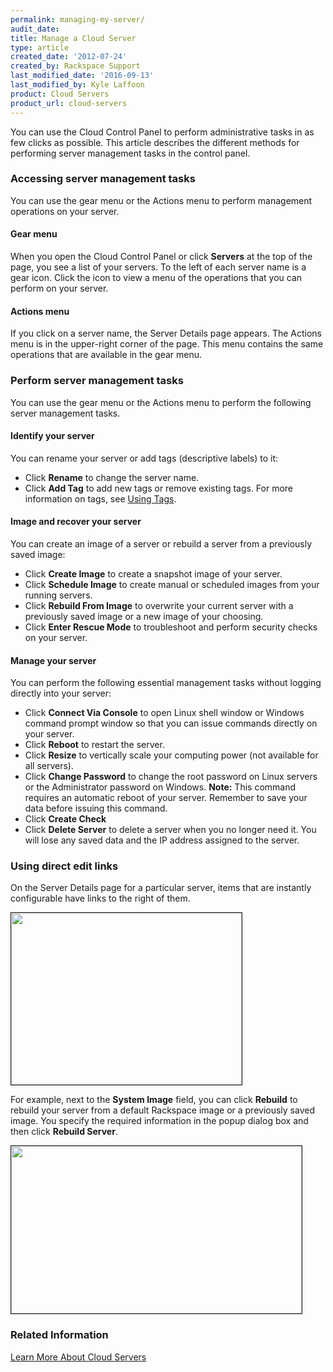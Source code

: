 ```yaml
---
permalink: managing-my-server/
audit_date:
title: Manage a Cloud Server
type: article
created_date: '2012-07-24'
created_by: Rackspace Support
last_modified_date: '2016-09-13'
last_modified_by: Kyle Laffoon
product: Cloud Servers
product_url: cloud-servers
---
```


You can use the Cloud Control Panel to perform administrative tasks in as few clicks as
possible. This article describes the different methods for performing server management
tasks in the control panel.

### Accessing server management tasks

You can use the gear menu or the Actions menu to perform management operations on your server.

#### Gear menu

When you open the Cloud Control Panel or click **Servers** at the top of the page, you see
a list of your servers. To the left of each server name is a gear icon. Click the icon to
view a menu of the operations that you can perform on your server.

#### Actions menu

If you click on a server name, the Server Details page appears. The Actions menu is in the
upper-right corner of the page. This menu contains the same operations that are available
in the gear menu.

### Perform server management tasks

You can use the gear menu or the Actions menu to perform the following server management tasks.

#### Identify your server

You can rename your server or add tags (descriptive labels) to it:

- Click **Rename** to change the server name.
- Click **Add Tag** to add new tags or remove existing tags.  For more information on tags, see [Using Tags](/how-to/using-cloud-servers-tags).

#### Image and recover your server

You can create an image of a server or rebuild a server from a previously saved image:

- Click **Create Image** to create a snapshot image of your server.
- Click **Schedule Image** to create manual or scheduled images from your running servers.
- Click **Rebuild From Image** to overwrite your current server with a previously saved
  image or a new image of your choosing.
- Click **Enter Rescue Mode** to troubleshoot and perform security checks on your server.

#### Manage your server

You can perform the following essential management tasks without logging directly into your server:

- Click **Connect Via Console** to open Linux shell window or Windows command prompt window
  so that you can issue commands directly on your server.
- Click **Reboot** to restart the server.
- Click **Resize** to vertically scale your computing power (not available for all servers).
- Click **Change Password** to change the root password on Linux servers or the Administrator
  password on Windows.
    **Note:** This command requires an automatic reboot of your server. Remember to save your data before issuing this command.
- Click **Create Check**
- Click **Delete Server** to delete a server when you no longer need it. You will lose any
  saved data and the IP address assigned to the server.

### Using direct edit links

On the Server Details page for a particular server, items that are instantly configurable
have links to the right of them.

<img src="{% asset_path cloud-servers/managing-my-server/1512NewImage-1.png %}" width="369" height="275" alt="" border="1"  />

For example, next to the **System Image** field, you can click **Rebuild** to rebuild your
server from a default Rackspace image or a previously saved image. You specify the required
information in the popup dialog box and then click **Rebuild Server**.

<img src="{% asset_path cloud-servers/managing-my-server/1512NewImage-2.png %}" width="465" height="268" alt="" border="1"  />

### Related Information

[Learn More About Cloud Servers](/how-to/learn-more-about-cloud-servers)
